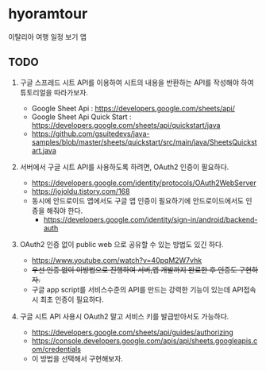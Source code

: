 # hyoramtour
이탈리아 여행 일정 보기 앱

## TODO
1. 구글 스프레드 시트 API를 이용하여 시트의 내용을 반환하는 API를 작성해야 하여 튜토리얼을 따라가보자.
    - Google Sheet Api : https://developers.google.com/sheets/api/
    - Google Sheet Api Quick Start : https://developers.google.com/sheets/api/quickstart/java
    - https://github.com/gsuitedevs/java-samples/blob/master/sheets/quickstart/src/main/java/SheetsQuickstart.java

2. 서버에서 구글 시트 API를 사용하도록 하려면, OAuth2 인증이 필요하다.
    - https://developers.google.com/identity/protocols/OAuth2WebServer
    - https://jojoldu.tistory.com/168 
    - 동시에 안드로이드 앱에서도 구글 앱 인증이 필요하기에 안드로이드에서도 인증을 해줘야 한다.
        - https://developers.google.com/identity/sign-in/android/backend-auth
 
3. OAuth2 인증 없이 public web 으로 공유할 수 있는 방법도 있긴 하다. 
    - https://www.youtube.com/watch?v=40pqM2W7vhk
    - ~~우선 인증 없이 이방법으로 진행하여 서버,앱 개발까지 완료한 후 인증도 구현하자.~~
    - 구글 app script를 서비스수준의 API를 만드는 강력한 기능이 있는데 API접속시 최초 인증이 필요하다.

4. 구글 시트 API 사용시 OAuth2 말고 서비스 키를 발급받아서도 가능하다.
    - https://developers.google.com/sheets/api/guides/authorizing
    - https://console.developers.google.com/apis/api/sheets.googleapis.com/credentials
    - 이 방법을 선택해서 구현해보자.

